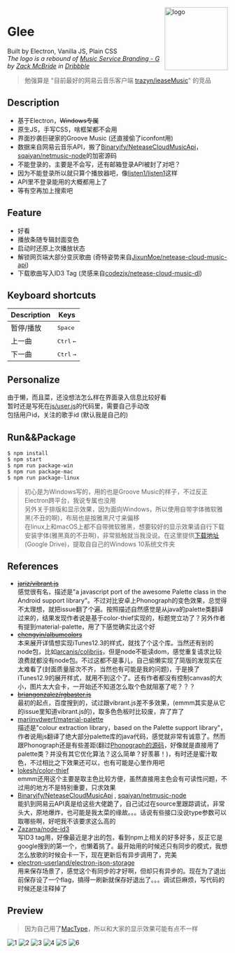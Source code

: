 <img src="resource/dock.png" alt="logo" width="144" height="144" align="right" />


# Glee
Built by Electron, Vanilla JS, Plain CSS  
*The logo is a rebound of [Music Service Branding - G](https://dribbble.com/shots/1203920-Music-Service-Branding-G) by [Zack McBride](https://dribbble.com/zMcBride) in [Dribbble](https://dribbble.com/)*
> 勉强算是 "目前最好的网易云音乐客户端 [trazyn/ieaseMusic](https://github.com/trazyn/ieaseMusic)" 的竞品


## Description
- 基于Electron，~~Windows专属~~
- 原生JS，手写CSS，啥框架都不会用
- 界面抄袭巨硬家的Groove Music (还直接偷了iconfont用)
- 数据来自网易云音乐API，搬了[Binaryify/NeteaseCloudMusicApi](https://github.com/Binaryify/NeteaseCloudMusicApi/blob/master/util/crypto.js)，[sqaiyan/netmusic-node](https://github.com/sqaiyan/netmusic-node/blob/master/crypto.js)的加密源码
- 不能登录的，主要是不会写，还有邮箱登录API被封了对吧？
- 因为不能登录所以就只算个播放器吧，像[listen1/listen1](https://github.com/listen1/listen1)这样
- API里不登录能用的大概都用上了
- 等有空再加上搜索吧

## Feature
- 好看
- 播放条随专辑封面变色
- 启动时还原上次播放状态
- 解锁网页端大部分变灰歌曲 (奇特姿势来自[JixunMoe/netease-cloud-music-api](https://github.com/JixunMoe/netease-cloud-music-api))
- 下载歌曲写入ID3 Tag (灵感来自[codezjx/netease-cloud-music-dl](https://github.com/codezjx/netease-cloud-music-dl))

## Keyboard shortcuts
Description            | Keys
-----------------------| -----------------------
暂停/播放              | <kbd>Space</kbd>
上一曲                 | <kbd>Ctrl</kbd> <kbd>←</kbd>
下一曲                 | <kbd>Ctrl</kbd> <kbd>→</kbd>

## Personalize
由于懒，而且菜，还没想法怎么样在界面录入信息比较好看  
暂时还是写死在[js/user.js](./js/user.js)的代码里，需要自己手动改  
包括用户id，关注的歌手id (默认我是自己的)    

## Run&&Package

```
$ npm install
$ npm start
$ npm run package-win
$ npm run package-mac
$ npm run package-linux
```

> 初心是为Windows写的，用的也是Groove Music的样子，不过反正Electron跨平台，我说专属也没用  
另外关于排版和显示效果，因为面向Windows，所以使用自带字体微软雅黑(不丑的啊)，布局也是按雅黑尺寸来偏移  
在linux上和macOS上都不自带微软雅黑，想要较好的显示效果请自行下载安装字体(雅黑真的不丑啊)，非常抵触就当我没说。在这里提供[下载地址](https://drive.google.com/open?id=0B8K7gdEWY7snRE9LQU5wU0ltYTA)(Google Drive)，提取自自己的Windows 10系统文件夹  

## References
- ~~[jariz/vibrant.js](https://github.com/jariz/vibrant.js)~~  
感觉很有名，描述是"a javascript port of the awesome Palette class in the Android support library"。不过对比安卓上Phonograph的变色效果，总觉得不太理想，就把issue翻了个遍。按照描述自然感觉是从java的palette类翻译过来的，结果发现作者说是基于color-thief实现的，标题党立功了？另外作者有提到material-palette，用了下感觉确实比这个好
- ~~[chengyin/albumcolors](https://github.com/chengyin/albumcolors)~~  
本来展开详情想实现iTunes12.3的样式，就找了个这个库。当然还有别的node包，比如[arcanis/colibrijs](https://github.com/arcanis/colibrijs)，但是node不能读dom，感觉重复请求比较浪费就都没有node包。不过这都不是事儿，自己偷懒实现了简版的发现实在太难看了(封面质量层次不齐，当然也有可能是我的问题)，于是换了iTunes12.9的展开样式，就用不到这个了。还有作者都没有控制canvas的大小，图片太大会卡，一开始还不知道怎么取个色就阻塞了呢？？？
- ~~[briangonzalez/rgbaster.js](https://github.com/briangonzalez/rgbaster.js)~~  
最初的起点，百度搜到的，试过跟vibrant.js差不多效果，(emmm其实是从它的issue里知道vibrant.js的)，取多色色板时比较废，弃了弃了
- [marijnvdwerf/material-palette](https://github.com/marijnvdwerf/material-palette)  
描述是"colour extraction library，based on the Palette support library"，作者说用js翻译了绝大部分palette库的java代码，感觉就非常有诚意了。然而跟Phonograph还是有些差距(翻过[Phonograph的源码](https://github.com/kabouzeid/Phonograph/blob/master/app/src/main/java/com/kabouzeid/gramophone/util/PhonographColorUtil.java)，好像就是直接用了palette类？并没有其它优化算法？这么简单？好羡慕！)，有时还是蜜汁取色，不过相比之下效果还可以，也有可能是心里作用吧
- [lokesh/color-thief](https://github.com/lokesh/color-thief/)  
emmm还用这个主要是取主色比较方便，虽然直接用主色会有可读性问题，不过用的地方不是特别重要，只求效果
- [Binaryify/NeteaseCloudMusicApi](https://github.com/Binaryify/NeteaseCloudMusicApi) , [sqaiyan/netmusic-node](https://github.com/sqaiyan/netmusic-node)  
能扒到网易云API真是给这些大佬跪了，自己试过在source里跟踪调试，非常头大，原地爆炸，也可能是我太菜的缘故。。。话说有些接口没说type参数可以取哪些啊，好吧我不该要求这么高的
- [Zazama/node-id3](https://github.com/Zazama/node-id3)  
写ID3 tag用，好像最近是才出的包，看到npm上相关的好多好多，反正它是google搜到的第一个，也懒着挑了。最开始用的时候还只有同步的模式，我想怎么放歌的时候会卡一下，现在更新后有异步调用了，完美
- [electron-userland/electron-json-storage](https://github.com/electron-userland/electron-json-storage)  
用来保存场景了，感觉这个有同步的才好啊，但却只有异步的。现在为了退出前保存设了一个flag，搞得一刷新就保存好退出了。。。调试巨麻烦，写代码的时候还是注释掉了

## Preview
> 因为自己用了[MacType](https://github.com/snowie2000/MacType)，所以和大家的显示效果可能有点不一样  

![1](./screenshot/1.png)
![2](./screenshot/2.png)
![3](./screenshot/3.png)
![4](./screenshot/4.png)
![5](./screenshot/5.png)
![6](./screenshot/6.png)